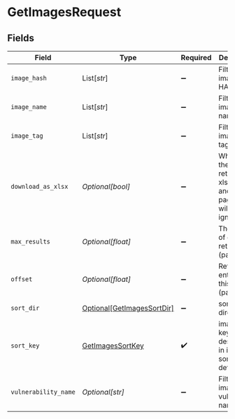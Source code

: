 # GetImagesRequest


## Fields

| Field                                                                       | Type                                                                        | Required                                                                    | Description                                                                 |
| --------------------------------------------------------------------------- | --------------------------------------------------------------------------- | --------------------------------------------------------------------------- | --------------------------------------------------------------------------- |
| `image_hash`                                                                | List[*str*]                                                                 | :heavy_minus_sign:                                                          | Filter images by HASH                                                       |
| `image_name`                                                                | List[*str*]                                                                 | :heavy_minus_sign:                                                          | Filter images by name                                                       |
| `image_tag`                                                                 | List[*str*]                                                                 | :heavy_minus_sign:                                                          | Filter images by tags                                                       |
| `download_as_xlsx`                                                          | *Optional[bool]*                                                            | :heavy_minus_sign:                                                          | When true, the API will return an xlsx file, and pagination will be ignored |
| `max_results`                                                               | *Optional[float]*                                                           | :heavy_minus_sign:                                                          | The number of entries to return (pagination)                                |
| `offset`                                                                    | *Optional[float]*                                                           | :heavy_minus_sign:                                                          | Return entries from this offset (pagination)                                |
| `sort_dir`                                                                  | [Optional[GetImagesSortDir]](../../models/operations/getimagessortdir.md)   | :heavy_minus_sign:                                                          | sorting direction                                                           |
| `sort_key`                                                                  | [GetImagesSortKey](../../models/operations/getimagessortkey.md)             | :heavy_check_mark:                                                          | image sort key. enum description in image sort key definition               |
| `vulnerability_name`                                                        | *Optional[str]*                                                             | :heavy_minus_sign:                                                          | Filter images by vulnerability name                                         |